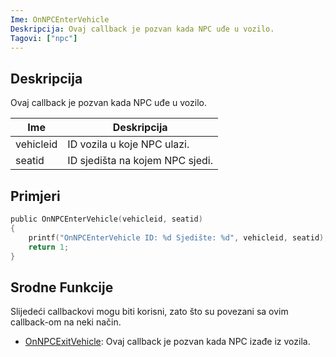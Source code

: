 ```yaml
---
Ime: OnNPCEnterVehicle
Deskripcija: Ovaj callback je pozvan kada NPC uđe u vozilo.
Tagovi: ["npc"]
---
```


<VersionWarn name='callback' version='SA-MP 0.3a' />

## Deskripcija

Ovaj callback je pozvan kada NPC uđe u vozilo.

| Ime          | Deskripcija                                             |
| ------------ | ------------------------------------------------------- |
| vehicleid    | ID vozila u koje NPC ulazi.                             |
| seatid       | ID sjedišta na kojem NPC sjedi.                         |

## Primjeri

```c
public OnNPCEnterVehicle(vehicleid, seatid)
{
    printf("OnNPCEnterVehicle ID: %d Sjedište: %d", vehicleid, seatid);
    return 1;
}
```

## Srodne Funkcije

Slijedeći callbackovi mogu biti korisni, zato što su povezani sa ovim callback-om na neki način.

- [OnNPCExitVehicle](OnNPCExitVehicle): Ovaj callback je pozvan kada NPC izađe iz vozila.
